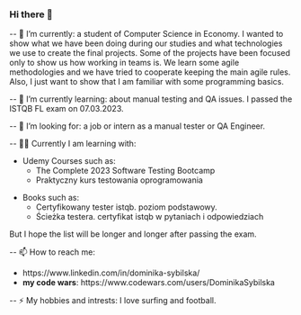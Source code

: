 ### Hi there 👋

-- 🔭 I’m currently: a student of Computer Science in Economy. I wanted to show what we have been doing during our studies and what technologies we use to create the final projects.
Some of the projects have been focused only to show us how working in teams is. We learn some agile methodologies and we have tried to cooperate keeping the main agile rules.
Also, I just want to show that I am familiar with some programming basics.

-- 🌱 I’m currently learning: about manual testing and QA issues. I passed the ISTQB FL exam on 07.03.2023.

-- 👯 I’m looking for: a job or intern as a manual tester or QA Engineer.

-- 👩‍🎓 Currently I am learning with:
<ul>
<li>Udemy Courses such as:
<ul>
<li>The Complete 2023 Software Testing Bootcamp</li>
<li>Praktyczny kurs testowania oprogramowania</li>
</ul>
</li>
</ul>
<ul>
<li>Books such as:
<ul>
<li>Certyfikowany tester istqb. poziom podstawowy.</li>
<li>Ścieżka testera. certyfikat istqb w pytaniach i odpowiedziach</li>
</ul>
</li>
</ul>

But I hope the list will be longer and longer after passing the exam.

-- 📫 How to reach me: 
<ul>
<li>https://www.linkedin.com/in/dominika-sybilska/</li>
<li><b>my code wars</b>: https://www.codewars.com/users/DominikaSybilska </li>
</ul>
-- ⚡ My hobbies and intrests: I love surfing and football.

